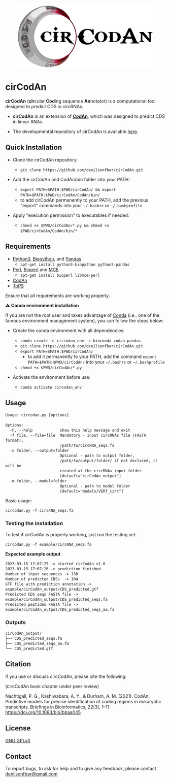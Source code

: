 <div align="center">
<center>

 ![cirCodAn_logo](/circodan_logo.png)

</center>
</div>

cirCodAn
=======
**cirCodAn** (**cir**cular **Cod**ing sequence **An**notator) is a computational tool designed to predict CDS in circRNAs.

 - **cirCodAn** is an extension of [**CodAn**](https://github.com/pedronachtigall/CodAn), which was designed to predict CDS in linear RNAs.

 - The developmental repository of cirCodAn is available [here](https://github.com/denilsonfbar/cirCodAn-dev-v1).


## Quick Installation

- Clone the cirCodAn repository:
   - ```git clone https://github.com/denilsonfbar/cirCodAn.git```

- Add the cirCodAn and CodAn/bin folder into your PATH:
    - ```export PATH=$PATH:$PWD/cirCodAn/ && export PATH=$PATH:$PWD/cirCodAn/CodAn/bin/```
    - to add cirCodAn permanently to your PATH, add the previous "export" commands into your ```~/.bashrc``` or ```~/.bashprofile```

- Apply "execution permission" to executables if needed:
    - ```chmod +x $PWD/cirCodAn/*.py && chmod +x $PWD/cirCodAn/CodAn/bin/*```

## Requirements

- [Python3](https://www.python.org/), [Biopython](https://biopython.org/wiki/Download), and [Pandas](https://pypi.org/project/pandas/)
    - ```apt-get install python3-biopython python3-pandas```
- [Perl](https://www.perl.org/), [Bioperl](https://bioperl.org/) and [MCE](https://metacpan.org/release/MCE)
    - ```apt-get install bioperl libmce-perl```
- [CodAn]([https://www.perl.org/](https://github.com/pedronachtigall/CodAn))
- [ToPS](https://tops.sourceforge.net/)

Ensure that all requirements are working properly.

:warning: **Conda environment installation**

If you are not the root user and takes advantage of [Conda](https://docs.conda.io/projects/conda/en/latest/user-guide/concepts/environments.html) (i.e., one of the famous environment management system), you can follow the steps below:


- Create the conda environment with all dependencies:
   - ```conda create -n circodan_env -c bioconda codan pandas```
   - ```git clone https://github.com/denilsonfbar/cirCodAn.git```
   - ```export PATH=$PATH:$PWD/cirCodAn/```
       - to add it permanently to your PATH, add the command ```export PATH=$PATH:$PWD/cirCodAn/``` into your ```~/.bashrc``` or ```~/.bashprofile```
   - ```chmod +x $PWD/cirCodAn/*.py```

- Activate the environment before use:
   - ```conda activate circodan_env```

## Usage
```
Usage: circodan.py [options]

Options:
  -h, --help            show this help message and exit
  -f file, --file=file  Mandatory - input circRNAs file (FASTA format),
                        /path/to/circRNA_seqs.fa
  -o folder, --output=folder
                        Optional - path to output folder,
                        /path/to/output/folder/ if not declared, it will be
                        created at the circRNAs input folder
                        [default="cirCodAn_output"]
  -m folder, --model=folder
                        Optional - path to model folder
                        [default="models/VERT_circ"]
```

Basic usage:
```
circodan.py -f circRNA_seqs.fa
```

### Testing the installation

To test if cirCodAn is properly working, just run the testing set:
```
circodan.py -f example/circRNA_seqs.fa
```

**Expected example output**
```
2023-03-15 17:07:25 -> started cirCodAn v1.0
2023-03-15 17:07:26 -> prediction finished
Number of input sequences -> 138
Number of predicted CDSs  -> 104
GTF file with prediction annotation -> example/cirCodAn_output/CDS_predicted.gtf
Predicted CDS seqs FASTA file -> example/cirCodAn_output/CDS_predicted_seqs.fa
Predicted peptides FASTA file -> example/cirCodAn_output/CDS_predicted_seqs_aa.fa
```

### Outputs
```
cirCodAn_output/
├── CDS_predicted_seqs.fa
├── CDS_predicted_seqs_aa.fa
└── CDS_predicted.gtf
```

## Citation

If you use or discuss circCodAn, please cite the following:

(circCodAn book chapter under peer review)

Nachtigall, P. G., Kashiwabara, A. Y., & Durham, A. M. (2021). CodAn: Predictive models for precise identification of coding regions in eukaryotic transcripts. Briefings in Bioinformatics, 22(3), 1–11. https://doi.org/10.1093/bib/bbaa045

## License

[GNU GPLv3](https://www.gnu.org/licenses/gpl-3.0.html)


## Contact

To report bugs, to ask for help and to give any feedback, please contact denilsonfbar@gmail.com
